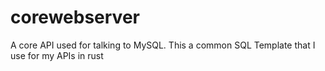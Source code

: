 # corewebserver
A core API used for talking to MySQL. This a common SQL Template that I use for my APIs in rust
